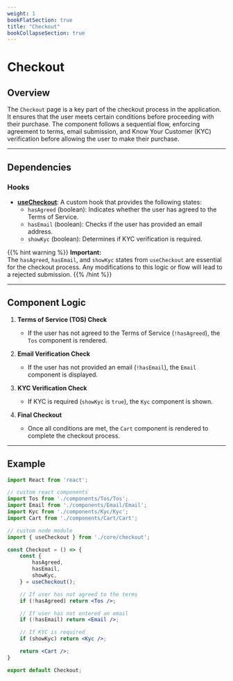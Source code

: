 ```yaml
---
weight: 1
bookFlatSection: true
title: "Checkout"
bookCollapseSection: true
---
```


# Checkout

## Overview
The `Checkout` page is a key part of the checkout process in the application. It ensures that the user meets certain conditions before proceeding with their purchase. The component follows a sequential flow, enforcing agreement to terms, email submission, and Know Your Customer (KYC) verification before allowing the user to make their purchase.

---

## Dependencies

### Hooks
- [**useCheckout**](/docs/hooks/use-checkout/): A custom hook that provides the following states:
  - `hasAgreed` (boolean): Indicates whether the user has agreed to the Terms of Service.
  - `hasEmail` (boolean): Checks if the user has provided an email address.
  - `showKyc` (boolean): Determines if KYC verification is required.

{{% hint warning %}}
**Important:**  
The `hasAgreed`, `hasEmail`, and `showKyc` states from `useCheckout` are essential for the checkout process. Any modifications to this logic or flow will lead to a rejected submission.
{{% /hint %}}

---

## Component Logic
1. **Terms of Service (TOS) Check**
   - If the user has not agreed to the Terms of Service (`!hasAgreed`), the `Tos` component is rendered.

2. **Email Verification Check**
   - If the user has not provided an email (`!hasEmail`), the `Email` component is displayed.

3. **KYC Verification Check**
   - If KYC is required (`showKyc` is `true`), the `Kyc` component is shown.

4. **Final Checkout**
   - Once all conditions are met, the `Cart` component is rendered to complete the checkout process.

---

## Example

```jsx
import React from 'react';

// custom react components
import Tos from './components/Tos/Tos';
import Email from './components/Email/Email';
import Kyc from './components/Kyc/Kyc';
import Cart from './components/Cart/Cart';

// custom node module
import { useCheckout } from './core/checkout';

const Checkout = () => {
	const {
		hasAgreed,
		hasEmail,
		showKyc,
	} = useCheckout();

	// If user has not agreed to the terms
	if (!hasAgreed) return <Tos />;

	// If user has not entered an email
	if (!hasEmail) return <Email />;

	// If KYC is required
	if (showKyc) return <Kyc />;

	return <Cart />;
}

export default Checkout;
```